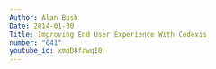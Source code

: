 ```yaml
---
Author: Alan Bush
Date: 2014-01-30
Title: Improving End User Experience With Cedexis
number: "041"
youtube_id: xmoD8fawq10
---
```



